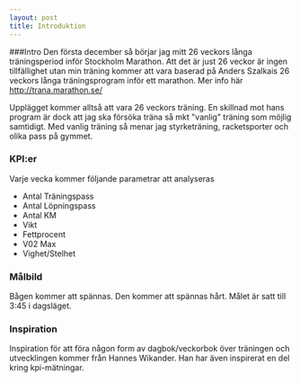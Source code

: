 ```yaml
---
layout: post
title: Introduktion
---
```


###Intro
Den första december så börjar jag mitt 26 veckors långa träningsperiod inför Stockholm Marathon. Att det är just 26 veckor är ingen tillfällighet utan min träning kommer att vara baserad på Anders Szalkais 26 veckors långa träningsprogram inför ett marathon. Mer info här <a href="http://trana.marathon.se/">http://trana.marathon.se/</a>

Upplägget kommer alltså att vara 26 veckors träning. En skillnad mot hans program är dock att jag ska försöka träna så mkt "vanlig" träning som möjlig samtidigt. Med vanlig träning så menar jag styrketräning, racketsporter och olika pass på gymmet. 

### KPI:er

Varje vecka kommer följande parametrar att analyseras
-  Antal Träningspass
-  Antal Löpningspass
-  Antal KM
-  Vikt
-  Fettprocent
-  V02 Max
-  Vighet/Stelhet


### Målbild
Bågen kommer att spännas. Den kommer att spännas hårt. Målet är satt till 3:45 i dagsläget. 




### Inspiration
Inspiration för att föra någon form av dagbok/veckorbok över träningen och utvecklingen kommer från Hannes Wikander. Han har även inspirerat en del kring kpi-mätningar. 



